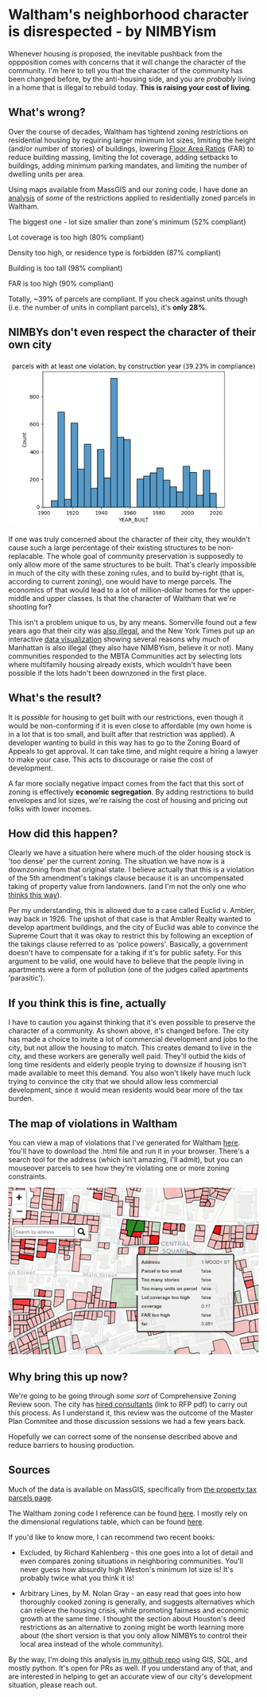 
# Waltham's neighborhood character is disrespected - by NIMBYism

Whenever housing is proposed, the inevitable pushback from the oppposition comes with concerns that it will change the character of the community.
I'm here to tell you that the character of the community has been changed before, by the anti-housing side, and you are _probably_ living in a home that is illegal to rebuild
today. **This is raising your cost of living**.

## What's wrong?

Over the course of decades, Waltham has tightend zoning restrictions on residential housing by requiring larger minimum lot sizes, limiting the height (and/or number of stories) of buildings, lowering
[Floor Area Ratios](https://en.wikipedia.org/wiki/Floor_area_ratio) (FAR) to reduce building massing, limiting the lot coverage, adding setbacks to buildings, adding minimum parking mandates, and limiting the number of dwelling units per area.

Using maps available from MassGIS and our zoning code, I have done an [analysis](https://github.com/tjrileywisc/waltham_gis/blob/main/investigations/illegal_zoning/illegal_zoning.ipynb) of _some_ of the restrictions applied to residentially zoned parcels in Waltham.

The biggest one - lot size smaller than zone's minimum (52% compliant)

Lot coverage is too high (80% compliant)

Density too high, or residence type is forbidden (87% compliant)

Building is too tall (98% compliant)

FAR is too high (90% compliant)

Totally, ~39% of parcels are compliant. If you check against units though (i.e. the number of units in compliant parcels), it's **only 28%**.

## NIMBYs don't even respect the character of their own city

![illegal homes](old_homes_are_illegal.png "homes built before 1960 are largely illegal")

If one was truly concerned about the character of their city, they wouldn't cause such a large percentage of their existing structures to be non-replacable. The whole goal of community
preservation is supposedly to only allow more of the same structures to be built. That's clearly impossible in much of the city with these zoning rules,
and to build by-right (that is, according to current zoning), one would have to merge parcels. The economics of that would lead to a lot of million-dollar homes for the upper-middle and upper classes. Is that the character of Waltham that we're shooting for?

This isn't a problem unique to us, by any means. Somerville found out a few years ago that their city was [also illegal](https://cityobservatory.org/the-illegal-city-of-somerville/), and the New York Times put up an interactive [data visualization](https://www.nytimes.com/interactive/2016/05/18/upshot/which-buildings-in-manhattan-couldnt-be-built-again-today.html) showing several reasons why much of
Manhattan is also illegal (they also have NIMBYism, believe it or not). Many communities responded to the MBTA Communities act by selecting lots where multifamily housing already exists, which wouldn't have been possible if the lots hadn't been downzoned in the first place.

## What's the result?

It is _possible_ for housing to get built with our restrictions, even though it would be non-conforming if it is even close to affordable (my own home is in a lot that is too small, and built after that restriction was applied). A developer wanting to build in this way has to go to the Zoning Board of Appeals to get approval. It can take time, and might require a hiring a lawyer to make your case. This acts to discourage or raise the cost of development.

A far more socially negative impact comes from the fact that this sort of zoning is effectively **economic segregation**. By adding restrictions to build envelopes and lot sizes, we're raising the cost of housing and pricing out folks with lower incomes.

## How did this happen?

Clearly we have a situation here where much of the older housing stock is 'too dense' per the current zoning. The situation we have now is a downzoning from that original state. I believe actually
that this is a violation of the 5th amendment's takings clause because it is an uncompensated taking of property value from landowners.
(and I'm not the only one who [thinks this way](https://www.theatlantic.com/ideas/archive/2024/06/constitutional-case-against-exclusionary-zoning/678659/)).

Per my understanding, this is allowed due to a case called Euclid v. Ambler, way back in 1926. The upshot of that case is that Ambler Realty wanted to develop
apartment buildings, and the city of Euclid was able to convince the Supreme Court that it was okay to restrict this by following an exception of the takings clause referred to as 'police powers'. Basically, a government doesn't have to compensate for a taking if it's for public safety. For this argument to be valid, one would have to believe that the people living in apartments were a form of pollution (one of the judges called apartments 'parasitic').

## If you think this is fine, actually

I have to caution you against thinking that it's even possible to preserve the character of a community. As shown above, it's changed before. The city has made a choice to invite a lot of
commercial development and jobs to the city, but not allow the housing to match. This creates demand to live in the city, and these workers are generally well paid. They'll outbid the kids of
long time residents and elderly people trying to downsize if housing isn't made available to meet this demand. You also won't likely have much luck trying to convince the city that we should allow less commercial development, since it would mean residents would bear more of the tax burden.

## The map of violations in Waltham

You can view a map of violations that I've generated for Waltham [here](https://drive.google.com/uc?export=download&id=1WhrWtpJ3YKoxssDta_cS1ur-FVMmeBTV). You'll have to download the .html file and run it in your browser. There's a search tool for the address (which isn't amazing, I'll admit), but you can mouseover parcels to see how they're violating one or more zoning constraints.

![example violation](interactive_map.png "one of many violations")

## Why bring this up now?

We're going to be going through _some sort_ of Comprehensive Zoning Review soon. The city has [hired consultants](https://www.city.waltham.ma.us/sites/g/files/vyhlif12301/f/pages/planning_consultant_for_zoning_update_rfp_final_2024.pdf) (link to RFP pdf) to carry out this process. As I understand it, this review was the outcome of the Master Plan Commitee and those discussion sessions we had a few years back.

Hopefully we can correct some of the nonsense described above and reduce barriers to housing production.

## Sources

Much of the data is available on MassGIS, specifically from [the property tax parcels page](https://www.mass.gov/info-details/massgis-data-property-tax-parcels).

The Waltham zoning code I reference can be found [here](https://ecode360.com/27095686#27095686). I mostly rely on the dimensional regulations table, which can be found [here](https://ecode360.com/attachment/WA1697/WA1697-Ze%20Table%20of%20Dimentional%20Regulations.pdf).

If you'd like to know more, I can recommend two recent books:

- Excluded, by Richard Kahlenberg - this one goes into a lot of detail and even compares zoning situations in neighboring communities. You'll never guess how absurdly high Weston's minimum lot size is!
It's probably twice what you think it is!

- Arbitrary Lines, by M. Nolan Gray - an easy read that goes into how thoroughly cooked zoning is generally, and suggests alternatives which can relieve the housing crisis, while promoting fairness and economic growth at the same time. I thought the section about Houston's deed restrictions as an alternative to zoning might be worth learning more about (the short version is that you only allow NIMBYs
to control their local area instead of the whole community).

By the way, I'm doing this analysis [in my github repo](https://github.com/tjrileywisc/waltham_gis) using GIS, SQL, and mostly python. It's open for PRs as well. If you understand any of that,
and are interested in helping to get an accurate view of our city's development situation, please reach out.
